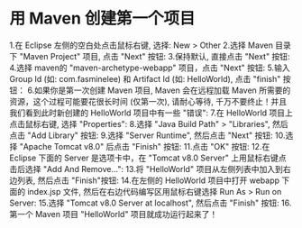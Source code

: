 # 用 Maven 创建第一个项目

1.在 Eclipse 左侧的空白处点击鼠标右键, 选择: New > Other
2.选择 Maven 目录下 "Maven Project" 项目, 点击 "Next" 按钮:
3.保持默认, 直接点击 "Next" 按钮:
4.选择 maven的 "maven-archetype-webapp" 项目，点击 "Next" 按钮:
5.输入 Group Id (如: com.fasminelee) 和 Artifact Id (如: HelloWorld), 点击 "finish" 按钮：
6.如果你是第一次创建 Maven 项目, Maven 会在远程加载 Maven 所需要的资源，这个过程可能要花很长时间 (仅第一次), 请耐心等待, 千万不要终止！并且我们看到此时新创建的 HelloWorld 项目中有一些 "错误":
7.在 HelloWorld 项目上点击鼠标右键, 选择 "Properties":
8.选择 "Java Build Path" > "Libraries", 然后点击 "Add Library" 按钮:
9.选择 "Server Runtime", 然后点击 "Next" 按钮:
10.选择 "Apache Tomcat v8.0" 后点击 "Finish" 按钮:
11.点击 "OK" 按钮:
12.在 Eclipse 下面的 Server 是选项卡中，在 "Tomcat v8.0 Server" 上用鼠标右键点击后选择 "Add And Remove...":
13.将 "HelloWorld" 项目从左侧列表中加入到右边列表, 然后点击 "Finish"按钮:
14.在左侧的 HelloWorld 项目中打开 webapp 下面的 index.jsp 文件, 然后在右边代码编写区用鼠标右键选择 Run As > Run on Server:
15.选择 "Tomcat v8.0 Server at localhost", 然后点击 "Finish" 按钮:
16.第一个 Maven 项目 "HelloWorld" 项目就成功运行起来了！

